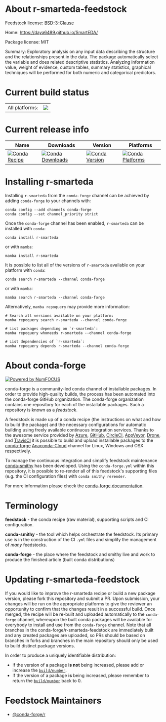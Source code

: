 About r-smarteda-feedstock
==========================

Feedstock license: [BSD-3-Clause](https://github.com/conda-forge/r-smarteda-feedstock/blob/main/LICENSE.txt)

Home: https://daya6489.github.io/SmartEDA/

Package license: MIT

Summary: Exploratory analysis on any input data describing the structure and the relationships present in the data. The package automatically select the variable and does related descriptive statistics. Analyzing information value, weight of evidence, custom tables, summary statistics, graphical techniques will be performed for both numeric and categorical predictors.

Current build status
====================


<table><tr><td>All platforms:</td>
    <td>
      <a href="https://dev.azure.com/conda-forge/feedstock-builds/_build/latest?definitionId=16387&branchName=main">
        <img src="https://dev.azure.com/conda-forge/feedstock-builds/_apis/build/status/r-smarteda-feedstock?branchName=main">
      </a>
    </td>
  </tr>
</table>

Current release info
====================

| Name | Downloads | Version | Platforms |
| --- | --- | --- | --- |
| [![Conda Recipe](https://img.shields.io/badge/recipe-r--smarteda-green.svg)](https://anaconda.org/conda-forge/r-smarteda) | [![Conda Downloads](https://img.shields.io/conda/dn/conda-forge/r-smarteda.svg)](https://anaconda.org/conda-forge/r-smarteda) | [![Conda Version](https://img.shields.io/conda/vn/conda-forge/r-smarteda.svg)](https://anaconda.org/conda-forge/r-smarteda) | [![Conda Platforms](https://img.shields.io/conda/pn/conda-forge/r-smarteda.svg)](https://anaconda.org/conda-forge/r-smarteda) |

Installing r-smarteda
=====================

Installing `r-smarteda` from the `conda-forge` channel can be achieved by adding `conda-forge` to your channels with:

```
conda config --add channels conda-forge
conda config --set channel_priority strict
```

Once the `conda-forge` channel has been enabled, `r-smarteda` can be installed with `conda`:

```
conda install r-smarteda
```

or with `mamba`:

```
mamba install r-smarteda
```

It is possible to list all of the versions of `r-smarteda` available on your platform with `conda`:

```
conda search r-smarteda --channel conda-forge
```

or with `mamba`:

```
mamba search r-smarteda --channel conda-forge
```

Alternatively, `mamba repoquery` may provide more information:

```
# Search all versions available on your platform:
mamba repoquery search r-smarteda --channel conda-forge

# List packages depending on `r-smarteda`:
mamba repoquery whoneeds r-smarteda --channel conda-forge

# List dependencies of `r-smarteda`:
mamba repoquery depends r-smarteda --channel conda-forge
```


About conda-forge
=================

[![Powered by
NumFOCUS](https://img.shields.io/badge/powered%20by-NumFOCUS-orange.svg?style=flat&colorA=E1523D&colorB=007D8A)](https://numfocus.org)

conda-forge is a community-led conda channel of installable packages.
In order to provide high-quality builds, the process has been automated into the
conda-forge GitHub organization. The conda-forge organization contains one repository
for each of the installable packages. Such a repository is known as a *feedstock*.

A feedstock is made up of a conda recipe (the instructions on what and how to build
the package) and the necessary configurations for automatic building using freely
available continuous integration services. Thanks to the awesome service provided by
[Azure](https://azure.microsoft.com/en-us/services/devops/), [GitHub](https://github.com/),
[CircleCI](https://circleci.com/), [AppVeyor](https://www.appveyor.com/),
[Drone](https://cloud.drone.io/welcome), and [TravisCI](https://travis-ci.com/)
it is possible to build and upload installable packages to the
[conda-forge](https://anaconda.org/conda-forge) [Anaconda-Cloud](https://anaconda.org/)
channel for Linux, Windows and OSX respectively.

To manage the continuous integration and simplify feedstock maintenance
[conda-smithy](https://github.com/conda-forge/conda-smithy) has been developed.
Using the ``conda-forge.yml`` within this repository, it is possible to re-render all of
this feedstock's supporting files (e.g. the CI configuration files) with ``conda smithy rerender``.

For more information please check the [conda-forge documentation](https://conda-forge.org/docs/).

Terminology
===========

**feedstock** - the conda recipe (raw material), supporting scripts and CI configuration.

**conda-smithy** - the tool which helps orchestrate the feedstock.
                   Its primary use is in the construction of the CI ``.yml`` files
                   and simplify the management of *many* feedstocks.

**conda-forge** - the place where the feedstock and smithy live and work to
                  produce the finished article (built conda distributions)


Updating r-smarteda-feedstock
=============================

If you would like to improve the r-smarteda recipe or build a new
package version, please fork this repository and submit a PR. Upon submission,
your changes will be run on the appropriate platforms to give the reviewer an
opportunity to confirm that the changes result in a successful build. Once
merged, the recipe will be re-built and uploaded automatically to the
`conda-forge` channel, whereupon the built conda packages will be available for
everybody to install and use from the `conda-forge` channel.
Note that all branches in the conda-forge/r-smarteda-feedstock are
immediately built and any created packages are uploaded, so PRs should be based
on branches in forks and branches in the main repository should only be used to
build distinct package versions.

In order to produce a uniquely identifiable distribution:
 * If the version of a package **is not** being increased, please add or increase
   the [``build/number``](https://docs.conda.io/projects/conda-build/en/latest/resources/define-metadata.html#build-number-and-string).
 * If the version of a package **is** being increased, please remember to return
   the [``build/number``](https://docs.conda.io/projects/conda-build/en/latest/resources/define-metadata.html#build-number-and-string)
   back to 0.

Feedstock Maintainers
=====================

* [@conda-forge/r](https://github.com/conda-forge/r/)

